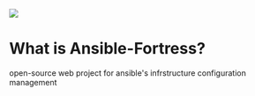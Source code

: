 ![](http://i.imgur.com/YiFZyuW.png)

# What is Ansible-Fortress?

open-source web project for ansible's infrstructure configuration management


